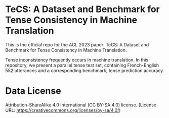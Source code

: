 # TeCS: A Dataset and Benchmark for Tense Consistency in Machine Translation
This is the official repo for the ACL 2023 paper: TeCS: A Dataset and Benchmark for Tense Consistency in Machine Translation.

Tense inconsistency frequently occurs in machine translation. In this repository, we present a parallel tense test set, containing French-English 552 utterances and a corresponding benchmark, tense prediction accuracy. 

# Data License
Attribution-ShareAlike 4.0 International (CC BY-SA 4.0) license. (License URL: https://creativecommons.org/licenses/by-sa/4.0/)

